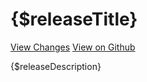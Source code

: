 # {$releaseTitle}

[View Changes]({$releaseCompareLink})
[View on Github]({$releaseRemoteUrl})

{$releaseDescription}
